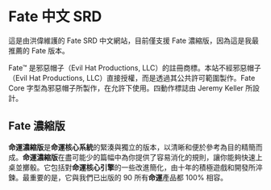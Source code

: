 # Fate 中文 SRD

這是由洪偉維護的 Fate SRD 中文網站，目前僅支援 Fate 濃縮版，因為這是我最推薦的 Fate 版本。

Fate™ 是邪惡帽子（Evil Hat Productions, LLC）的註冊商標。本站不經邪惡帽子（Evil Hat Productions, LLC）直接授權，而是透過其公共許可範圍製作。Fate Core 字型為邪惡帽子所製作，在允許下使用。四動作標誌由 Jeremy Keller 所設計。

## Fate 濃縮版

**命運濃縮版**是**命運核心系統**的緊湊與獨立的版本，以清晰和便於參考為目的精簡而成。**命運濃縮版**在盡可能少的篇幅中為你提供了容易消化的規則，讓你能夠快速上桌並擲骰。它包括對**命運核心引擎**的一些改進簡化，由十年的積極遊戲和開發所淬鍊。最重要的是，它與我們已出版的 90 所有**命運**產品都 100% 相容。
